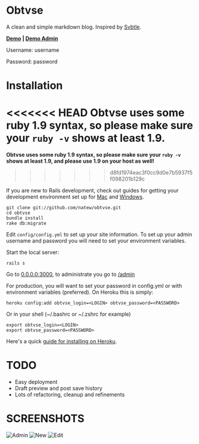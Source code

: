 Obtvse
================
A clean and simple markdown blog.  Inspired by [Svbtle](http://svbtle.com).

**[Demo](http://obtvse.herokuapp.com) | [Demo Admin](http://obtvse.herokuapp.com/admin)**

Username: username

Password: password



Installation
============

<<<<<<< HEAD
Obtvse uses some ruby 1.9 syntax, so please make sure your `ruby -v` shows at least 1.9.
=======
**Obtvse uses some ruby 1.9 syntax, so please make sure your `ruby -v` shows at least 1.9, and please use 1.9 on your host as well!**
>>>>>>> d8fd1974eac3f0cc9d0e7b5937f5f098201b129c

If you are new to Rails development, check out guides for getting your development environment set up for [Mac](http://astonj.com/tech/setting-up-a-ruby-dev-enviroment-on-lion/) and [Windows](http://jelaniharris.com/2011/installing-ruby-on-rails-3-in-windows/).

    git clone git://github.com/natew/obtvse.git
    cd obtvse
    bundle install
    rake db:migrate

Edit `config/config.yml` to set up your site information.  To set up your admin username and password you will need to set your environment variables.

Start the local server:

    rails s

Go to [0.0.0.0:3000](http://0.0.0.0:3000/), to administrate you go to [/admin](http://0.0.0.0:3000/admin)

For production, you will want to set your password in config.yml or with environment variables (preferred).  On Heroku this is simply:

    heroku config:add obtvse_login=<LOGIN> obtvse_password=<PASSWORD>

Or in your shell (~/.bashrc or ~/.zshrc for example)

    export obtvse_login=<LOGIN>
    export obtvse_password=<PASSWORD>


Here's a quick [guide for installing on Heroku](http://natewienert.com/installing-obtvse-on-heroku).


TODO
====
- Easy deployment
- Draft preview and post save history
- Lots of refactoring, cleanup and refinements



SCREENSHOTS
===========
![Admin](http://i.imgur.com/OVr7q.png)
![New](http://i.imgur.com/MTm2c.png)
![Edit](http://i.imgur.com/VSR7M.png)
